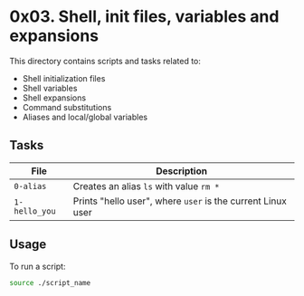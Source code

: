 # 0x03. Shell, init files, variables and expansions

This directory contains scripts and tasks related to:

- Shell initialization files
- Shell variables
- Shell expansions
- Command substitutions
- Aliases and local/global variables

## Tasks

| File | Description |
|------|-------------|
| `0-alias` | Creates an alias `ls` with value `rm *` |
| `1-hello_you` | Prints "hello user", where `user` is the current Linux user |

## Usage

To run a script:

```bash
source ./script_name
